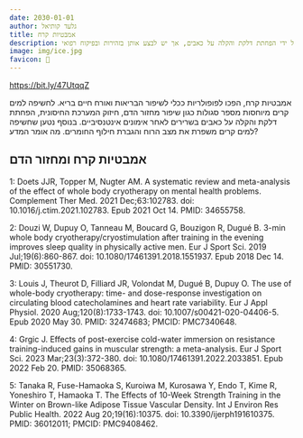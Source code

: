 ```yaml
---
date: 2030-01-01
author: גלעד קותיאל
title: אמבטיות קרח
description: אמבטיות קרח יכולות לשפר את הבריאות על ידי הפחתת דלקת והקלה על כאבים, אך יש לבצע אותן בזהירות ובפיקוח רפואי.
image: img/ice.jpg
favicon: 🛀
---
```


https://bit.ly/47UtqqZ

אמבטיות קרח, הפכו לפופולריות ככלי לשיפור הבריאות ואורח חיים בריא. 
לחשיפה למים קרים מיוחסות מספר סגולות  כגון שיפור מחזור הדם, חיזוק המערכת החיסונית, הפחתת דלקת והקלה על כאבים בשרירים לאחר אימונים אינטנסיביים.
בנוסף נטען שחשיפה למים קרים משפרת את מצב הרוח והגברת חילוף החומרים.
מה אומר המדע? 

## אמבטיות קרח ומחזור הדם



1: Doets JJR, Topper M, Nugter AM. A systematic review and meta-analysis of the
effect of whole body cryotherapy on mental health problems. Complement Ther Med.
2021 Dec;63:102783. doi: 10.1016/j.ctim.2021.102783. Epub 2021 Oct 14. PMID:
34655758.

2: Douzi W, Dupuy O, Tanneau M, Boucard G, Bouzigon R, Dugué B. 3-min whole body
cryotherapy/cryostimulation after training in the evening improves sleep quality
in physically active men. Eur J Sport Sci. 2019 Jul;19(6):860-867. doi:
10.1080/17461391.2018.1551937. Epub 2018 Dec 14. PMID: 30551730.

3: Louis J, Theurot D, Filliard JR, Volondat M, Dugué B, Dupuy O. The use of
whole-body cryotherapy: time- and dose-response investigation on circulating
blood catecholamines and heart rate variability. Eur J Appl Physiol. 2020
Aug;120(8):1733-1743. doi: 10.1007/s00421-020-04406-5. Epub 2020 May 30. PMID:
32474683; PMCID: PMC7340648.

4: Grgic J. Effects of post-exercise cold-water immersion on resistance
training-induced gains in muscular strength: a meta-analysis. Eur J Sport Sci.
2023 Mar;23(3):372-380. doi: 10.1080/17461391.2022.2033851. Epub 2022 Feb 20.
PMID: 35068365.

5: Tanaka R, Fuse-Hamaoka S, Kuroiwa M, Kurosawa Y, Endo T, Kime R, Yoneshiro T,
Hamaoka T. The Effects of 10-Week Strength Training in the Winter on Brown-like
Adipose Tissue Vascular Density. Int J Environ Res Public Health. 2022 Aug
20;19(16):10375. doi: 10.3390/ijerph191610375. PMID: 36012011; PMCID:
PMC9408462.
